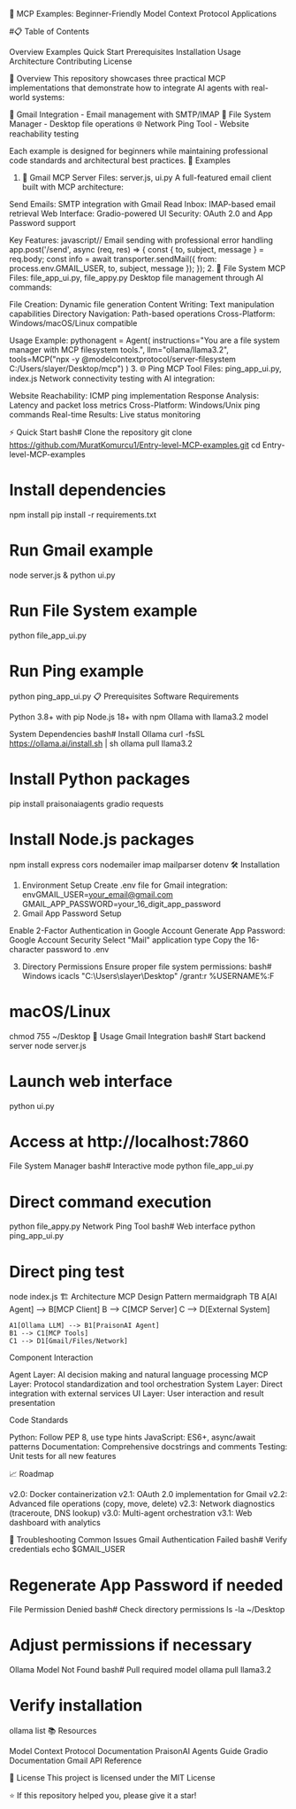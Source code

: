 🚀 MCP Examples: Beginner-Friendly Model Context Protocol Applications

#📋 Table of Contents

Overview
Examples
Quick Start
Prerequisites
Installation
Usage
Architecture
Contributing
License

🎯 Overview
This repository showcases three practical MCP implementations that demonstrate how to integrate AI agents with real-world systems:

📧 Gmail Integration - Email management with SMTP/IMAP
📁 File System Manager - Desktop file operations
🌐 Network Ping Tool - Website reachability testing

Each example is designed for beginners while maintaining professional code standards and architectural best practices.
🔧 Examples
1. 📧 Gmail MCP Server
Files: server.js, ui.py
A full-featured email client built with MCP architecture:

Send Emails: SMTP integration with Gmail
Read Inbox: IMAP-based email retrieval
Web Interface: Gradio-powered UI
Security: OAuth 2.0 and App Password support

Key Features:
javascript// Email sending with professional error handling
app.post('/send', async (req, res) => {
    const { to, subject, message } = req.body;
    const info = await transporter.sendMail({
        from: process.env.GMAIL_USER,
        to, subject, message
    });
});
2. 📁 File System MCP
Files: file_app_ui.py, file_appy.py
Desktop file management through AI commands:

File Creation: Dynamic file generation
Content Writing: Text manipulation capabilities
Directory Navigation: Path-based operations
Cross-Platform: Windows/macOS/Linux compatible

Usage Example:
pythonagent = Agent(
    instructions="You are a file system manager with MCP filesystem tools.",
    llm="ollama/llama3.2",
    tools=MCP("npx -y @modelcontextprotocol/server-filesystem C:/Users/slayer/Desktop/mcp")
)
3. 🌐 Ping MCP Tool
Files: ping_app_ui.py, index.js
Network connectivity testing with AI integration:

Website Reachability: ICMP ping implementation
Response Analysis: Latency and packet loss metrics
Cross-Platform: Windows/Unix ping commands
Real-time Results: Live status monitoring

⚡ Quick Start
bash# Clone the repository
git clone https://github.com/MuratKomurcu1/Entry-level-MCP-examples.git
cd Entry-level-MCP-examples

# Install dependencies
npm install
pip install -r requirements.txt

# Run Gmail example
node server.js &
python ui.py

# Run File System example  
python file_app_ui.py

# Run Ping example
python ping_app_ui.py
📋 Prerequisites
Software Requirements

Python 3.8+ with pip
Node.js 18+ with npm
Ollama with llama3.2 model

System Dependencies
bash# Install Ollama
curl -fsSL https://ollama.ai/install.sh | sh
ollama pull llama3.2

# Install Python packages
pip install praisonaiagents gradio requests

# Install Node.js packages
npm install express cors nodemailer imap mailparser dotenv
🛠 Installation
1. Environment Setup
Create .env file for Gmail integration:
envGMAIL_USER=your_email@gmail.com
GMAIL_APP_PASSWORD=your_16_digit_app_password
2. Gmail App Password Setup

Enable 2-Factor Authentication in Google Account
Generate App Password: Google Account Security
Select "Mail" application type
Copy the 16-character password to .env

3. Directory Permissions
Ensure proper file system permissions:
bash# Windows
icacls "C:\Users\slayer\Desktop" /grant:r %USERNAME%:F

# macOS/Linux  
chmod 755 ~/Desktop
🚀 Usage
Gmail Integration
bash# Start backend server
node server.js

# Launch web interface
python ui.py

# Access at http://localhost:7860
File System Manager
bash# Interactive mode
python file_app_ui.py

# Direct command execution
python file_appy.py
Network Ping Tool
bash# Web interface
python ping_app_ui.py

# Direct ping test
node index.js
🏗 Architecture
MCP Design Pattern
mermaidgraph TB
    A[AI Agent] --> B[MCP Client]
    B --> C[MCP Server]
    C --> D[External System]
    
    A1[Ollama LLM] --> B1[PraisonAI Agent]
    B1 --> C1[MCP Tools]
    C1 --> D1[Gmail/Files/Network]
Component Interaction

Agent Layer: AI decision making and natural language processing
MCP Layer: Protocol standardization and tool orchestration
System Layer: Direct integration with external services
UI Layer: User interaction and result presentation

Code Standards

Python: Follow PEP 8, use type hints
JavaScript: ES6+, async/await patterns
Documentation: Comprehensive docstrings and comments
Testing: Unit tests for all new features

📈 Roadmap

 v2.0: Docker containerization
 v2.1: OAuth 2.0 implementation for Gmail
 v2.2: Advanced file operations (copy, move, delete)
 v2.3: Network diagnostics (traceroute, DNS lookup)
 v3.0: Multi-agent orchestration
 v3.1: Web dashboard with analytics

🐛 Troubleshooting
Common Issues
Gmail Authentication Failed
bash# Verify credentials
echo $GMAIL_USER
# Regenerate App Password if needed
File Permission Denied
bash# Check directory permissions
ls -la ~/Desktop
# Adjust permissions if necessary
Ollama Model Not Found
bash# Pull required model
ollama pull llama3.2
# Verify installation
ollama list
📚 Resources

Model Context Protocol Documentation
PraisonAI Agents Guide
Gradio Documentation
Gmail API Reference

📄 License
This project is licensed under the MIT License 

⭐ If this repository helped you, please give it a star!
